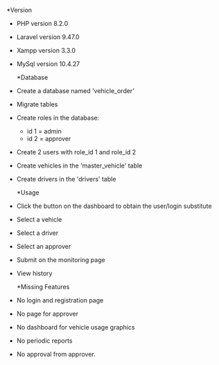 \*Version

-   PHP version 8.2.0
-   Laravel version 9.47.0
-   Xampp version 3.3.0
-   MySql version 10.4.27

    \*Database

-   Create a database named 'vehicle_order'
-   Migrate tables
-   Create roles in the database:
    -   id 1 = admin
    -   id 2 = approver
-   Create 2 users with role_id 1 and role_id 2
-   Create vehicles in the 'master_vehicle' table
-   Create drivers in the 'drivers' table

    \*Usage

-   Click the button on the dashboard to obtain the user/login substitute
-   Select a vehicle
-   Select a driver
-   Select an approver
-   Submit on the monitoring page
-   View history

    \*Missing Features

-   No login and registration page
-   No page for approver
-   No dashboard for vehicle usage graphics
-   No periodic reports
-   No approval from approver.
